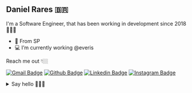 ## Daniel Rares 🇧🇷

I'm a Software Engineer, that has been working in development since 2018👨🏻‍💻

- 📍 From SP 
- 💻 I’m currently working @everis

Reach me out 👇🏼

[![Gmail Badge](https://img.shields.io/badge/-Gmail-c14438?style=flat-square&logo=Gmail&logoColor=white&link=mailto:daniel@fatecpg.com.br)](mailto:daniel@fatecpg.com.br)
[![Github Badge](https://img.shields.io/badge/-Github-000?style=flat-square&logo=Github&logoColor=white&link=https://github.com/danielrares1)](https://github.com/danielrares1)
[![Linkedin Badge](https://img.shields.io/badge/-LinkedIn-blue?style=flat-square&logo=Linkedin&logoColor=white&link=https://www.linkedin.com/in/danielrares/)](https://www.linkedin.com/in/danielrares/) 
[![Instagram Badge](https://img.shields.io/badge/-Instagram-violet?style=flat-square&logo=Instagram&logoColor=white&link=https://www.instagram.com/danielrares1/)](https://www.instagram.com/danielrares1/)

<details>
  <summary>Say hello 🙋🏻‍♂️</summary>
  
  <img src="https://visitor-badge.glitch.me/badge?page_id=github/danielrares1)](https://github.com/danielrares1">
  
</details>
<br/>

<!--
**danielrares1/danielrares1** is a ✨ _special_ ✨ repository because its `README.md` (this file) appears on your GitHub profile.

Here are some ideas to get you started:

- 🔭 I’m currently working on ...
- 🌱 I’m currently learning ...
- 👯 I’m looking to collaborate on ...
- 🤔 I’m looking for help with ...
- 💬 Ask me about ...
- 📫 How to reach me: ...
- 😄 Pronouns: ...
- ⚡ Fun fact: ...
-->

